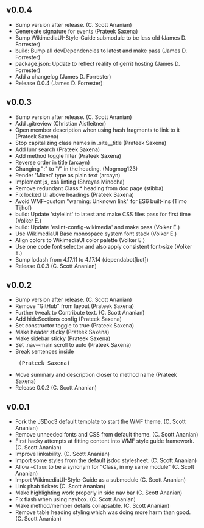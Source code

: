 ## v0.0.4
* Bump version after release. (C. Scott Ananian)
* Genereate signature for events (Prateek Saxena)
* Bump WikimediaUI-Style-Guide submodule to be less old (James D. Forrester)
* build: Bump all devDependencies to latest and make pass (James D. Forrester)
* package.json: Update to reflect reality of gerrit hosting (James D. Forrester)
* Add a changelog (James D. Forrester)
* Release 0.0.4 (James D. Forrester)

## v0.0.3
* Bump version after release. (C. Scott Ananian)
* Add .gitreview (Christian Aistleitner)
* Open member description when using hash fragments to link to it (Prateek Saxena)
* Stop capitalizing class names in .site__title (Prateek Saxena)
* Add lunr search (Prateek Saxena)
* Add method toggle filter (Prateek Saxena)
* Reverse order in title (arcayn)
* Changing ":" to "/" in the heading. (Mogmog123)
* Render 'Mixed' type as plain text (arcayn)
* Implement js, css linting (Shreyas Minocha)
* Remove redundant Class:* heading from doc page (stibba)
* Fix locked UI above headings (Prateek Saxena)
* Avoid WMF-custom "warning: Unknown link" for ES6 built-ins (Timo Tijhof)
* build: Update 'stylelint' to latest and make CSS files pass for first time (Volker E.)
* build: Update 'eslint-config-wikimedia' and make pass (Volker E.)
* Use WikimediaUI Base monospace system font stack (Volker E.)
* Align colors to WikimediaUI color palette (Volker E.)
* Use one code font selector and also apply consistent font-size (Volker E.)
* Bump lodash from 4.17.11 to 4.17.14 (dependabot[bot])
* Release 0.0.3 (C. Scott Ananian)

## v0.0.2
* Bump version after release. (C. Scott Ananian)
* Remove "GitHub" from layout (Prateek Saxena)
* Further tweak to Contribute text. (C. Scott Ananian)
* Add hideSections config (Prateek Saxena)
* Set constructor toggle to true (Prateek Saxena)
* Make header sticky (Prateek Saxena)
* Make sidebar sticky (Prateek Saxena)
* Set .nav--main scroll to auto (Prateek Saxena)
* Break sentences inside <pre> (Prateek Saxena)
* Move summary and description closer to method name (Prateek Saxena)
* Release 0.0.2 (C. Scott Ananian)

## v0.0.1
* Fork the JSDoc3 default template to start the WMF theme. (C. Scott Ananian)
* Remove unneeded fonts and CSS from default theme. (C. Scott Ananian)
* First hacky attempts at fitting content into WMF style guide framework. (C. Scott Ananian)
* Improve linkability. (C. Scott Ananian)
* Import some styles from the default jsdoc stylesheet. (C. Scott Ananian)
* Allow `~Class` to be a synonym for "Class, in my same module" (C. Scott Ananian)
* Import WikimediaUI-Style-Guide as a submodule (C. Scott Ananian)
* Link phab tickets (C. Scott Ananian)
* Make highlighting work properly in side nav bar (C. Scott Ananian)
* Fix flash when using navbox. (C. Scott Ananian)
* Make method/member details collapsable. (C. Scott Ananian)
* Remove table heading styling which was doing more harm than good. (C. Scott Ananian)
